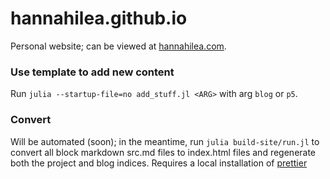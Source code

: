 # hannahilea.github.io

Personal website; can be viewed at [hannahilea.com](https://hannahilea.com).


### Use template to add new content

Run `julia --startup-file=no add_stuff.jl <ARG>` with arg `blog` or `p5`.

### Convert 

Will be automated (soon); in the meantime, run `julia build-site/run.jl` to convert all block markdown src.md files to index.html files and regenerate both the project and blog indices.
Requires a local installation of [prettier](https://formulae.brew.sh/formula/prettier)
